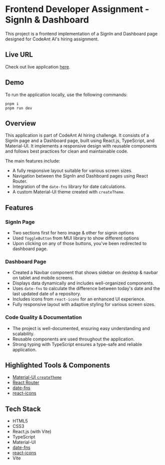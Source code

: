 # Frontend Developer Assignment - SignIn & Dashboard

This project is a frontend implementation of a SignIn and Dashboard page designed for CodeAnt AI's hiring assignment.

## Live URL

Check out live application [here](https://codeantai-ochre.vercel.app/).

## Demo

To run the application locally, use the following commands:
```
pnpm i
pnpm run dev
```

## Overview

This application is part of CodeAnt AI hiring challenge. It consists of a SignIn page and a Dashboard page, built using React.js, TypeScript, and Material-UI. It implements a responsive design with reusable components and follows best practices for clean and maintainable code.

The main features include:

- A fully responsive layout suitable for various screen sizes.
- Navigation between the SignIn and Dashboard pages using React Router.
- Integration of the `date-fns` library for date calculations.
- A custom Material-UI theme created with `createTheme`.

## Features

### SignIn Page

- Two sections first for hero image & other for signin options
- Used `ToggleButton` from MUI library to show different options
- Upon clicking on any of those buttons, you've been redirected to dashboard page.

### Dashboard Page

- Created a Navbar component that shows sidebar on desktop & navbar on tablet and mobile screens.
- Displays data dynamically and includes well-organized components.
- Uses `date-fns` to calculate the difference between today's date and the last updated date of a repository.
- Includes icons from `react-icons` for an enhanced UI experience.
- Fully responsive layout with adaptive styling for various screen sizes.

### Code Quality & Documentation

- The project is well-documented, ensuring easy understanding and scalability.
- Reusable components are used throughout the application.
- Strong typing with TypeScript ensures a type-safe and reliable application.

## Highlighted Tools & Components

- [Material-UI `createTheme`](https://mui.com/material-ui/customization/theming/#createtheme)
- [React Router](https://reactrouter.com/)
- [date-fns](https://date-fns.org/)
- [react-icons](https://react-icons.github.io/react-icons/)

## Tech Stack

- HTML5
- CSS3
- React.js (with Vite)
- TypeScript
- Material-UI
- [date-fns](https://date-fns.org/)
- [react-icons](https://react-icons.github.io/react-icons/)
- Vite

